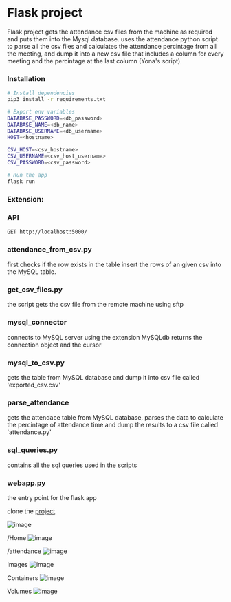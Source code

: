# Flask project

Flask project gets the attendance csv files from the machine as required and puts them into
the Mysql database. uses the attendance python script to parse all the csv files and calculates
the attendance percintage from all the meeting, and dump it into a new csv file that includes a column
for every meeting and the percintage at the last column (Yona's script)

### Installation

```bash
# Install dependencies
pip3 install -r requirements.txt

# Export env variables
DATABASE_PASSWORD=<db_password>
DATABASE_NAME=<db_name>
DATABASE_USERNAME=<db_username>
HOST=<hostname>

CSV_HOST=<csv_hostname>
CSV_USERNAME=<csv_host_username>
CSV_PASSWORD=<csv_password>

# Run the app
flask run
```
### Extension:



### API

```bash
GET http://localhost:5000/
```
### attendance_from_csv.py
first checks if the row exists in the table
insert the rows of an given csv into the MySQL table.

### get_csv_files.py
the script gets the csv file from the remote machine using sftp 

### mysql_connector
connects to MySQL server using the extension MySQLdb
returns the connection object and the cursor

### mysql_to_csv.py
gets the table from MySQL database and dump it into csv file called 'exported_csv.csv'

### parse_attendance
gets the attendace table from MySQL database, parses the data to calculate the percintage of
attendance time and dump the results to a csv file called 'attendance.py'

### sql_queries.py
contains all the sql queries used in the scripts

### webapp.py
the entry point for the flask app

clone the [project](https://github.com/sanadwan-bynet/myflask_project.git).

![image](https://user-images.githubusercontent.com/112401895/193425078-7815f343-eea6-473b-91cb-aef3ca9c9849.png)

/Home
![image](https://user-images.githubusercontent.com/112401895/193425095-8355c34a-57e8-4979-aeaf-76af1eadaea2.png)

/attendance
![image](https://user-images.githubusercontent.com/112401895/193425192-8d9119d1-b45b-4cbd-85b5-54894dc375ab.png)


Images
![image](https://user-images.githubusercontent.com/112401895/193425110-9710eeba-9e20-4fc4-bf5a-d3e06891dbfc.png)

Containers
![image](https://user-images.githubusercontent.com/112401895/193425115-054aba91-5d4b-4b4c-ab82-339f9e2138da.png)

Volumes
![image](https://user-images.githubusercontent.com/112401895/193425141-e2bd7f4f-ed13-481d-a426-81c50e203c66.png)


